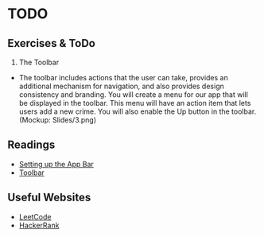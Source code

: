 TODO
======

## Exercises & ToDo 

1. The Toolbar
- The toolbar includes actions that the user can take, provides an additional mechanism for navigation, and also provides design consistency and branding. You will create a menu for our app that will be displayed in the toolbar. This menu will have an action item that lets users add a new crime. You will also enable the Up button in the toolbar. (Mockup: Slides/3.png)


## Readings

* [Setting up the App Bar](https://developer.android.com/training/appbar/setting-up.html)
* [Toolbar](https://developer.android.com/reference/android/support/v7/widget/Toolbar.html)


## Useful Websites

* [LeetCode](https://leetcode.com/problemset/all/)
* [HackerRank](https://www.hackerrank.com/) 








